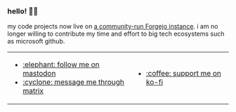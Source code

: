 ### hello! 🐑🌈

my code projects now live on [a community-run Forgejo instance](https://git.cyberia.club/reese). i am no longer willing to contribute my time and effort to big tech ecosystems such as microsoft github.

<table>
	<tr>
		<td>
			<ul>
				<li><a href="https://mspsocial.net/@reese" rel="me">:elephant: follow me on mastodon</a></li>
				<li><a href="https://matrix.to/#/@reese:seaofvoic.es">:cyclone: message me through matrix</a></li>
			</ul>
		</td>
		<td>
			<ul>
				<li><a href="https://ko-fi.com/reeseovine">:coffee: support me on ko-fi</a></li>
			</ul>
		</td>
	</tr>
</table>
